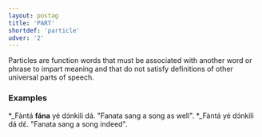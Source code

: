 ```yaml
---
layout: postag
title: 'PART'
shortdef: 'particle'
udver: '2'
---
```



Particles are function words that must be associated with another word or phrase to impart meaning and that do not satisfy definitions of
other universal parts of speech.

### Examples

*_Fàntá <b>fána</b> yé dɔ́nkili dá. "Fanata sang a song as well".
*_Fàntá yé dɔ́nkili dá dɛ́. "Fanata sang a song indeed".

<!-- Interlanguage links updated Čt lis 12 09:42:54 CET 2020 -->
